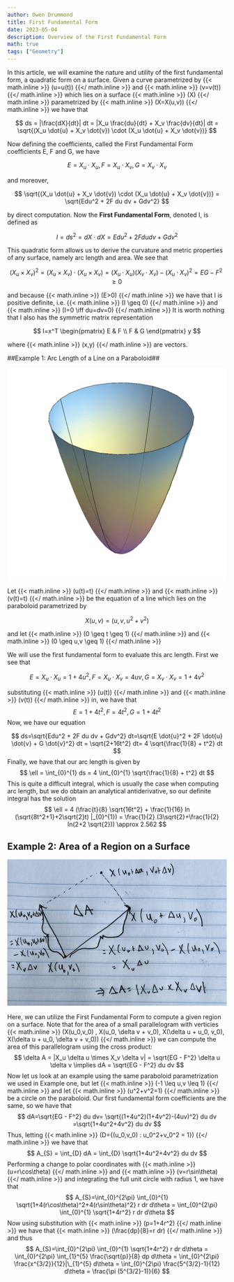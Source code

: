 ```yaml
---
author: Owen Drummond
title: First Fundamental Form
date: 2023-05-04
description: Overview of the First Fundamental Form
math: true
tags: ["Geometry"]
---
```


In this article, we will examine the nature and utility of the first fundamental form, a quadratic form on a surface. Given a curve parametrized by 
{{< math.inline >}}
\(u=u(t)\)
{{</ math.inline >}}
and
{{< math.inline >}}
\(v=v(t)\)
{{</ math.inline >}}
which lies on a surface 
{{< math.inline >}}
\(X\)
{{</ math.inline >}}
parametrized by
{{< math.inline >}}
\(X=X(u,v)\)
{{</ math.inline >}}
we have that 

$$
ds = |\frac{dX}{dt}| dt = |X_u \frac{du}{dt} + X_v \frac{dv}{dt}| dt = \sqrt{(X_u \dot{u} + X_v \dot{v}) \cdot (X_u \dot{u} + X_v \dot{v})}
$$

Now defining the coefficients, called the First Fundamental Form coefficients E, F and G, we have 

$$
E=X_u \cdot X_u, F=X_u \cdot X_v, G=X_v \cdot X_v
$$

and moreover,

$$
\sqrt{(X_u \dot{u} + X_v \dot{v}) \cdot (X_u \dot{u} + X_v \dot{v})} = \sqrt{Edu^2 + 2F du dv + Gdv^2}
$$

by direct computation. Now the **First Fundamental Form**, denoted I, is defined as

$$
I=ds^2=dX \cdot dX = Edu^2 + 2F du dv + Gdv^2
$$

This quadratic form allows us to derive the curvature and metric properties of any surface, namely arc length and area. We see that 

$$
(X_{u} \times X_{v})^2=(X_{u} \times X_{v}) \cdot (X_{u} \times X_{v}) = (X_{u} \cdot X_{u})(X_{v} \cdot X_{v})-(X_{u} \cdot X_{v})^2=EG - F^2 \geq 0
$$
 
and because 
{{< math.inline >}}
\(E>0\)
{{</ math.inline >}}
we have that I is positive definite, i.e. 
{{< math.inline >}}
\(I \geq 0\)
{{</ math.inline >}}
and 
{{< math.inline >}}
\(I=0 \iff du=dv=0\)
{{</ math.inline >}}
It is worth nothing that I also has the symmetric matrix representation

$$
I=x^T 
\begin{pmatrix}
E & F \\
F & G 
\end{pmatrix} 
y
$$

where
{{< math.inline >}}
\(x,y\)
{{</ math.inline >}}
are vectors.

##Example 1: Arc Length of a Line on a Paraboloid##

![Paraboloid](FFFex1.png)

Let 
{{< math.inline >}}
\(u(t)=t\)
{{</ math.inline >}}
and
{{< math.inline >}}
\(v(t)=t\)
{{</ math.inline >}}
be the equation of a line which lies on the paraboloid parametrized by

$$
X(u,v) = (u,v,u^2+v^2)
$$

and let 
{{< math.inline >}}
\(0 \geq t \geq 1\)
{{</ math.inline >}}
and
{{< math.inline >}}
\(0 \geq u,v \geq 1\)
{{</ math.inline >}}

We will use the first fundamental form to evaluate this arc length. First we see that

$$
E=X_u \cdot X_u = 1+4u^2 ,
F=X_u \cdot X_v = 4uv ,
G=X_v \cdot X_v = 1+4v^2
$$

substituting 
{{< math.inline >}}
\(u(t)\)
{{</ math.inline >}}
and
{{< math.inline >}}
\(v(t)\)
{{</ math.inline >}}
in, we have that 
$$
E= 1+4t^2 ,
F= 4t^2 ,
G= 1+4t^2
$$
Now, we have our equation

$$
ds=\sqrt{Edu^2 + 2F du dv + Gdv^2} dt=\sqrt{E \dot{u}^2 + 2F \dot{u} \dot{v} + G \dot{v}^2} dt = \sqrt{2+16t^2} dt= 4 \sqrt{\frac{1}{8} + t^2} dt
$$
Finally, we have that our arc length is given by
$$
\ell = \int_{0}^{1} ds = 4 \int_{0}^{1} \sqrt{\frac{1}{8} + t^2} dt
$$
This is quite a difficult integral, which is usually the case when computing arc length, but we do obtain an analytical antiderivative, so our definite integral has the solution
$$
\ell = 4 (\frac{t}{8} \sqrt{16t^2} + \frac{1}{16} ln (\sqrt{8t^2+1}+2\sqrt{2}t) |_{0}^{1}) = \frac{1}{2} (3\sqrt{2}+\frac{1}{2} ln(2+2 \sqrt{2})) \approx 2.562
$$

## Example 2: Area of a Region on a Surface

![Area of a Parallelogram](IMG_0251.jpg)

Here, we can utilize the First Fundamental Form to compute a given region on a surface. Note that for the area of a small parallelogram with verticies
{{< math.inline >}}
\(X(u_0,v_0) , X(u_0, \delta v + v_0), X(\delta u + u_0, v_0), X(\delta u + u_0, \delta v + v_0)\)
{{</ math.inline >}}
we can compute the area of this parallelogram using the cross product:
$$
\delta A = |X_u \delta u \times X_v \delta v| = \sqrt{EG - F^2} \delta u \delta v \implies dA = \sqrt{EG - F^2} du dv
$$
Now let us look at an example using the same paraboloid parametrization we used in Example one, but let 
{{< math.inline >}}
\(-1 \leq u,v \leq 1\)
{{</ math.inline >}}
and let
{{< math.inline >}}
\(u^2+v^2=1\)
{{</ math.inline >}}
be a circle on the paraboloid. Our first fundamental form coefficients are the same, so we have that 
$$
dA=\sqrt{EG - F^2} du dv= \sqrt{(1+4u^2)(1+4v^2)-(4uv)^2} du dv =\sqrt{1+4u^2+4v^2} du dv
$$
Thus, letting
{{< math.inline >}}
\(D=\{(u_0,v_0) : u_0^2+v_0^2 = 1\}\)
{{</ math.inline >}}
we have that
$$
A_{S} = \int_{D} dA = \int_{D} \sqrt{1+4u^2+4v^2} du dv
$$
Performing a change to polar coordinates with 
{{< math.inline >}}
\(u=r\cos\theta\)
{{</ math.inline >}}
and
{{< math.inline >}}
\(v=r\sin\theta\)
{{</ math.inline >}}
and integrating the full unit circle with radius 1, we have that
$$
A_{S}=\int_{0}^{2\pi} \int_{0}^{1} \sqrt{1+4(r\cos\theta)^2+4(r\sin\theta)^2} r dr d\theta = \int_{0}^{2\pi} \int_{0}^{1} \sqrt{1+4r^2} r dr d\theta
$$
Now using substitution with 
{{< math.inline >}}
\(p=1+4r^2\)
{{</ math.inline >}}
we have that
{{< math.inline >}}
\(\frac{dp}{8}=r dr\)
{{</ math.inline >}}
and thus
$$
A_{S}=\int_{0}^{2\pi} \int_{0}^{1} \sqrt{1+4r^2} r dr d\theta = \int_{0}^{2\pi} \int_{1}^{5} \frac{\sqrt{p}}{8} dp d\theta = \int_{0}^{2\pi} \frac{x^{3/2}}{12}|\_{1}^{5}  d\theta = \int_{0}^{2\pi}  \frac{5^{3/2}-1}{12} d\theta = \frac{\pi (5^{3/2}-1)}{6}
$$
